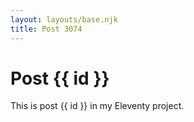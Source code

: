 ```yaml
---
layout: layouts/base.njk
title: Post 3074
---
```


# Post {{ id }}

This is post {{ id }} in my Eleventy project.
